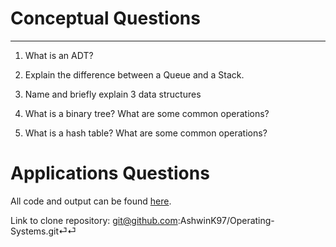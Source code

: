 # Conceptual Questions
---

1. What is an ADT?
    

2. Explain the difference between a Queue and a Stack.
    

3. Name and briefly explain 3 data structures
    

4. What is a binary tree? What are some common operations?
    

5. What is a hash table? What are some common operations?
    


# Applications Questions

All code and output can be found [here](https://github.com/AshwinK97/Operating-Systems/tree/master/Tutorials/Tutorial%208).

Link to clone repository: git@github.com:AshwinK97/Operating-Systems.git⏎⏎